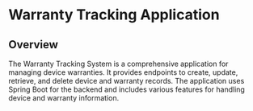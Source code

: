 # Warranty Tracking Application
## Overview

The Warranty Tracking System is a comprehensive application for managing device warranties. It provides endpoints to create, update, retrieve, and delete device and warranty records. The application uses Spring Boot for the backend and includes various features for handling device and warranty information.


